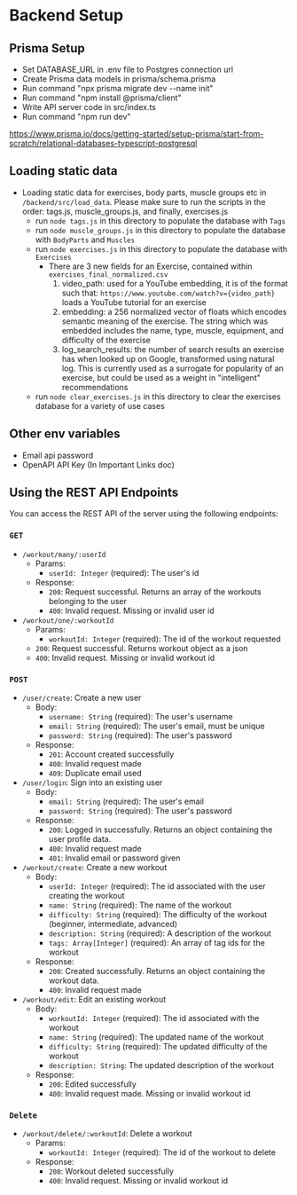 # Backend Setup

## Prisma Setup

- Set DATABASE_URL in .env file to Postgres connection url
- Create Prisma data models in prisma/schema.prisma
- Run command "npx prisma migrate dev --name init"
- Run command "npm install @prisma/client"
- Write API server code in src/index.ts
- Run command "npm run dev"

https://www.prisma.io/docs/getting-started/setup-prisma/start-from-scratch/relational-databases-typescript-postgresql

## Loading static data

- Loading static data for exercises, body parts, muscle groups etc in `/backend/src/load_data`. Please make sure to run the scripts in the order: tags.js, muscle_groups.js, and finally, exercises.js
  - run `node tags.js` in this directory to populate the database with `Tags`
  - run `node muscle_groups.js` in this directory to populate the database with `BodyParts` and `Muscles`
  - run `node exercises.js` in this directory to populate the database with `Exercises`
    - There are 3 new fields for an Exercise, contained within `exercises_final_normalized.csv`
      1. video_path: used for a YouTube embedding, it is of the format such that: `https://www.youtube.com/watch?v={video_path} `loads a YouTube tutorial for an exercise
      2. embedding: a 256 normalized vector of floats which encodes semantic meaning of the exercise. The string which was embedded includes the name, type, muscle, equipment, and difficulty of the exercise
      3. log_search_results: the number of search results an exercise has when looked up on Google, transformed using natural log. This is currently used as a surrogate for popularity of an exercise, but could be used as a weight in "intelligent" recommendations
  - run `node clear_exercises.js` in this directory to clear the exercises database for a variety of use cases

## Other env variables

- Email api password
- OpenAPI API Key (In Important Links doc)

## Using the REST API Endpoints

You can access the REST API of the server using the following endpoints:

### `GET`

- `/workout/many/:userId`
  - Params:
    - `userId: Integer` (required): The user's id
  - Response:
    - `200`: Request successful. Returns an array of the workouts belonging to the user
    - `400`: Invalid request. Missing or invalid user id
- `/workout/one/:workoutId`
  - Params:
    - `workoutId: Integer` (required): The id of the workout requested
  - `200`: Request successful. Returns workout object as a json
  - `400`: Invalid request. Missing or invalid workout id

### `POST`

- `/user/create`: Create a new user
  - Body:
    - `username: String` (required): The user's username
    - `email: String` (required): The user's email, must be unique
    - `password: String` (required): The user's password
  - Response:
    - `201`: Account created successfully
    - `400`: Invalid request made
    - `409`: Duplicate email used
- `/user/login`: Sign into an existing user
  - Body:
    - `email: String` (required): The user's email
    - `password: String` (required): The user's password
  - Response:
    - `200`: Logged in successfully. Returns an object containing the user profile data.
    - `400`: Invalid request made
    - `401`: Invalid email or password given
- `/workout/create`: Create a new workout
  - Body:
    - `userId: Integer` (required): The id associated with the user creating the workout
    - `name: String` (required): The name of the workout
    - `difficulty: String` (required): The difficulty of the workout (beginner, intermediate, advanced)
    - `description: String` (required): A description of the workout
    - `tags: Array[Integer]` (required): An array of tag ids for the workout
  - Response:
    - `200`: Created successfully. Returns an object containing the workout data.
    - `400`: Invalid request made
- `/workout/edit`: Edit an existing workout
  - Body:
    - `workoutId: Integer` (required): The id associated with the workout
    - `name: String` (required): The updated name of the workout
    - `difficulty: String` (required): The updated difficulty of the workout
    - `description: String`: The updated description of the workout
  - Response:
    - `200`: Edited successfully
    - `400`: Invalid request made. Missing or invalid workout id

### `Delete`

- `/workout/delete/:workoutId`: Delete a workout
  - Params:
    - `workoutId: Integer` (required): The id of the workout to delete
  - Response:
    - `200`: Workout deleted successfully
    - `400`: Invalid request. Missing or invalid workout id
